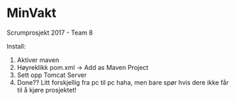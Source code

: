 # MinVakt
Scrumprosjekt 2017 - Team 8

Install:
1. Aktiver maven
2. Høyreklikk pom.xml -> Add as Maven Project
3. Sett opp Tomcat Server
4. Done?? Litt forskjellig fra pc til pc haha, men bare spør hvis dere ikke får til å kjøre prosjektet!
